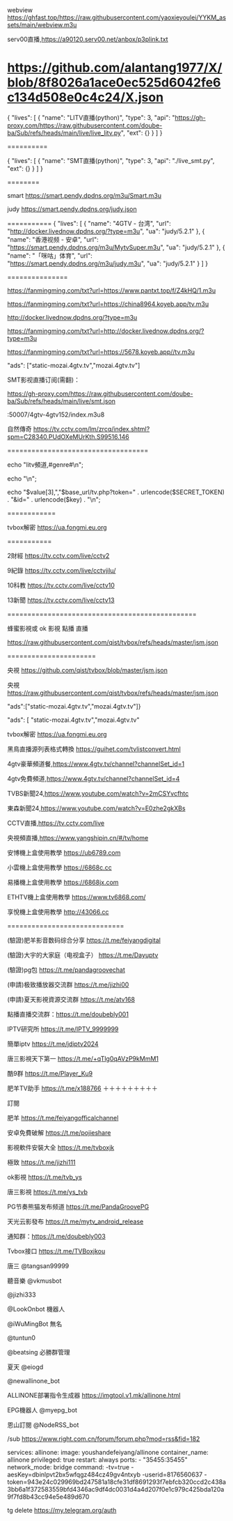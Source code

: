 
webview  https://ghfast.top/https://raw.githubusercontent.com/yaoxieyoulei/YYKM_assets/main/webview.m3u

serv00直播,https://a90120.serv00.net/anbox/p3plink.txt

https://github.com/alantang1977/X/blob/8f8026a1ace0ec525d6042fe6c134d508e0c4c24/X.json
===========

{
  "lives": [
    {
      "name": "LITV直播(python)",
      "type": 3,
      "api": "https://gh-proxy.com/https://raw.githubusercontent.com/doube-ba/Sub/refs/heads/main/live/live_litv.py",
      "ext": {}
    }
  ]
}

==========

{
  "lives": [
    {
      "name": "SMT直播(python)",
      "type": 3,
      "api": "./live_smt.py",
      "ext": {}
    }
  ]
}

========

smart https://smart.pendy.dpdns.org/m3u/Smart.m3u


judy  https://smart.pendy.dpdns.org/judy.json


===========
{
     "lives": [
  {
    "name": "4GTV - 台湾",
    "url": "http://docker.livednow.dpdns.org/?type=m3u",
    "ua": "judy/5.2.1"
  },
  {
    "name": "香港视频 - 安卓",
    "url": "https://smart.pendy.dpdns.org/m3u/MytvSuper.m3u",
    "ua": "judy/5.2.1"
  },
  {
    "name": "「咪咕」体育",
    "url": "https://smart.pendy.dpdns.org/m3u/judy.m3u",
    "ua": "judy/5.2.1"
  }
]
}

===============

https://fanmingming.com/txt?url=https://www.pantxt.top/f/Z4kHQ/1.m3u

https://fanmingming.com/txt?url=https://china8964.koyeb.app/tv.m3u

http://docker.livednow.dpdns.org/?type=m3u

https://fanmingming.com/txt?url=http://docker.livednow.dpdns.org/?type=m3u

https://fanmingming.com/txt?url=https://5678.koyeb.app//tv.m3u

"ads": ["static-mozai.4gtv.tv","mozai.4gtv.tv"]

SMT影视直播订阅(需翻)：

https://gh-proxy.com/https://raw.githubusercontent.com/doube-ba/Sub/refs/heads/main/live/smt.json


:50007/4gtv-4gtv152/index.m3u8

自然傳奇  https://tv.cctv.com/lm/zrcq/index.shtml?spm=C28340.PUdOXeMUrKth.S99516.146

===================================

echo "litv頻道,#genre#\n";

echo "\n";

echo "$value[3],","$base_url/tv.php?token=" . urlencode($SECRET_TOKEN) . "&id=" . urlencode($key) . "\n";

============

tvbox解密 https://ua.fongmi.eu.org

===========

2財經 https://tv.cctv.com/live/cctv2

9紀錄 https://tv.cctv.com/live/cctvjilu/

10科教 https://tv.cctv.com/live/cctv10

13新聞 https://tv.cctv.com/live/cctv13

===============================================

蜂蜜影視或 ok 影視 點播 直播

https://raw.githubusercontent.com/qist/tvbox/refs/heads/master/jsm.json

======================

央視 https://github.com/qist/tvbox/blob/master/jsm.json

央視 https://raw.githubusercontent.com/qist/tvbox/refs/heads/master/jsm.json

"ads":["static-mozai.4gtv.tv","mozai.4gtv.tv"]}

"ads": [ "static-mozai.4gtv.tv","mozai.4gtv.tv"

tvbox解密 https://ua.fongmi.eu.org

黑鳥直播源列表格式轉換 https://guihet.com/tvlistconvert.html

4gtv豪華頻道餐,https://www.4gtv.tv/channel?channelSet_id=1

4gtv免費頻道,https://www.4gtv.tv/channel?channelSet_id=4

TVBS新聞24,https://www.youtube.com/watch?v=2mCSYvcfhtc

東森新聞24,https://www.youtube.com/watch?v=E0zhe2gkXBs

CCTV直播,https://tv.cctv.com/live

央視頻直播,https://www.yangshipin.cn/#/tv/home

安博機上盒使用教學 https://ub6789.com

小雲機上盒使用教學 https://6868c.cc

易播機上盒使用教學 https://6868jx.com

ETHTV機上盒使用教學 https://www.tv6868.com/

享悅機上盒使用教學 http://43066.cc

=============================

(驗證)肥羊影音数码综合分享 https://t.me/feiyangdigital

(驗證)大宇的大家庭（电视盒子） https://t.me/Dayuptv

(驗證)pg包 https://t.me/pandagroovechat

(申請)极致播放器交流群 https://t.me/jizhi00

(申請)夏天影視資源交流群 https://t.me/atv168

點播直播交流群：https://t.me/doubebly001

IPTV研究所 https://t.me/IPTV_9999999

簡單iptv https://t.me/jdiptv2024

唐三影視天下第一 https://t.me/+qTlg0qAVzP9kMmM1

酷9群 https://t.me/Player_Ku9

肥羊TV助手 https://t.me/x188766
＋＋＋＋＋＋＋＋＋

訂閱

肥羊 https://t.me/feiyangofficalchannel

安卓免費破解 https://t.me/pojieshare

影視軟件安裝大全 https://t.me/tvboxjk

極致 https://t.me/jizhi111

ok影視 https://t.me/tvb_ys

唐三影視 https://t.me/ys_tvb

PG节奏熊猫发布频道 https://t.me/PandaGroovePG

天光云影發布 https://t.me/mytv_android_release

通知群：https://t.me/doubebly003

Tvbox接口 https://t.me/TVBoxjkou

唐三 @tangsan99999

聽音樂 @vkmusbot

@jizhi333

@LookOnbot 機器人

@iWuMingBot 無名

@tuntun0

@beatsing 必勝群管理

夏天 @eiogd

@newallinone_bot

ALLINONE部署指令生成器 https://imgtool.v1.mk/allinone.html

EPG機器人 @myepg_bot


恩山訂閱 @NodeRSS_bot

/sub https://www.right.com.cn/forum/forum.php?mod=rss&fid=182

services: allinone: image: youshandefeiyang/allinone container_name: allinone privileged: true restart: always ports: - "35455:35455" network_mode: bridge command: -tv=true -aesKey=dbinlpvt2bx5wfqgz484cz49gv4ntxyb -userid=8176560637 -token=943e24c029969bd247581a18cfe31df8691293f7ebfcb320ccd2c438a3bb6a1f372583559bfd4346ac9df4dc0031d4a4d207f0e1c979c425bda120a9f7fd8b43cc94e5e489d670


tg delete https://my.telegram.org/auth
